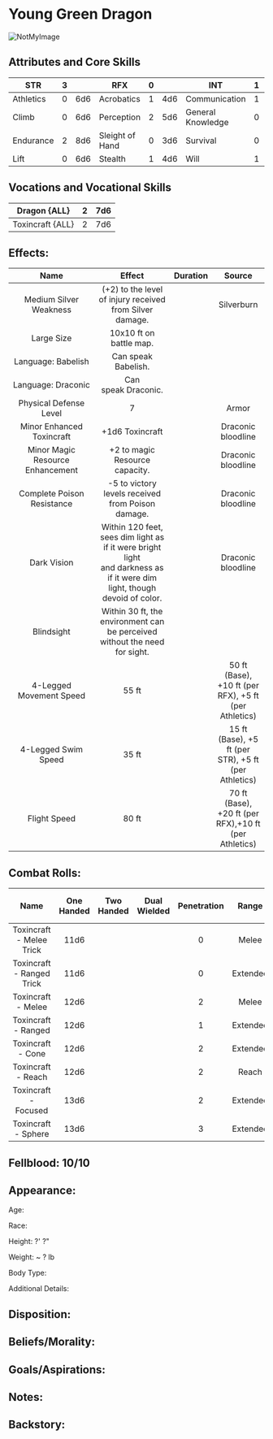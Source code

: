 # Young Green Dragon

![NotMyImage](YoungeGreenDragon.png)

## Attributes and Core Skills

| STR       |   3   |       | RFX             |   0   |       | INT               |   1   |       |
| --------- | :---: | :---: | --------------- | :---: | :---: | ----------------- | :---: | :---: |
| Athletics |   0   |  6d6  | Acrobatics      |   1   |  4d6  | Communication     |   1   |  5d6  |
| Climb     |   0   |  6d6  | Perception      |   2   |  5d6  | General Knowledge |   0   |  4d6  |
| Endurance |   2   |  8d6  | Sleight of Hand |   0   |  3d6  | Survival          |   0   |  4d6  |
| Lift      |   0   |  6d6  | Stealth         |   1   |  4d6  | Will         |   1   |  5d6  |

## Vocations and Vocational Skills

| Dragon {ALL}     |   2   |  7d6  |
| ---------------- | :---: | :---: |
| Toxincraft {ALL} |   2   |  7d6  |

## Effects:

|                 Name                  |                                                            Effect                                                             | Duration |                        Source                         |
| :-----------------------------------: | :---------------------------------------------------------------------------------------------------------------------------: | :------: | :---------------------------------------------------: |
|        Medium Silver Weakness         |                                   (+2) to the level of injury received from Silver damage.                                    |          |                      Silverburn                       |
|              Large Size               |                                                    10x10 ft on battle map.                                                    |          |                                                       |
|          Language: Babelish           |                                                      Can speak Babelish.                                                      |          |                                                       |
|          Language: Draconic           |                                                      Can speak Draconic.                                                      |          |                                                       |
|        Physical Defense Level         |                                                               7                                                               |          |                         Armor                         |
|       Minor Enhanced Toxincraft       |                                                        +1d6 Toxincraft                                                        |          |                  Draconic bloodline                   |
| Minor Magic<br />Resource Enhancement |                                                +2 to magic Resource capacity.                                                 |          |                  Draconic bloodline                   |
|      Complete Poison Resistance       |                                       -5 to victory levels received from Poison damage.                                       |          |                  Draconic bloodline                   |
|              Dark Vision              | Within 120 feet, sees dim light as if it were bright light<br />and darkness as if it were dim light, though devoid of color. |          |                  Draconic bloodline                   |
|              Blindsight               |                        Within 30 ft, the environment can<br />be perceived without the need for sight.                        |          |                                                       |
|        4-Legged Movement Speed        |                                                             55 ft                                                             |          | 50 ft (Base), +10 ft (per RFX), +5 ft (per Athletics) |
|          4-Legged Swim Speed          |                                                             35 ft                                                             |          | 15 ft (Base), +5 ft (per STR), +5 ft (per Athletics)  |
|             Flight Speed              |                                                             80 ft                                                             |          | 70 ft (Base), +20 ft (per RFX),+10 ft (per Athletics) |

## Combat Rolls:

|           Name            | One<br />Handed | Two<br />Handed | Dual<br />Wielded | Penetration |  Range   | Damage<br />Types | Engageable<br />Opponents | Area Of<br />Effect | Resource<br />Class |
| :-----------------------: | :-------------: | :-------------: | :---------------: | :---------: | :------: | :---------------: | :-----------------------: | :-----------------: | :-----------------: |
| Toxincraft - Melee Trick  |      11d6       |                 |                   |      0      |  Melee   |      Poison       |           Rapid           |                     |        None         |
| Toxincraft - Ranged Trick |      11d6       |                 |                   |      0      | Extended |      Poison       |         Standard          |                     |        None         |
|    Toxincraft - Melee     |      12d6       |                 |                   |      2      |  Melee   |      Poison       |           Rapid           |                     |      1 (Fellblood)      |
|    Toxincraft - Ranged    |      12d6       |                 |                   |      1      | Extended |      Poison       |         Standard          |                     |      1 (Fellblood)      |
|     Toxincraft - Cone     |      12d6       |                 |                   |      2      | Extended |      Poison       |          Focused          |        Cone         |      1 (Fellblood)      |
|    Toxincraft - Reach     |      12d6       |                 |                   |      2      |  Reach   |      Poison       |           Rapid           |                     |      1 (Fellblood)      |
|   Toxincraft - Focused    |      13d6       |                 |                   |      2      | Extended |      Poison       |          Focused          |                     |      1 (Fellblood)      |
|    Toxincraft - Sphere    |      13d6       |                 |                   |      3      | Extended |      Poison       |          Focused          |       Sphere        |      2 (Fellblood)      |

## Fellblood: 10/10

## Appearance:

Age:

Race:

Height: ?' ?"

Weight: ~ ? lb

Body Type:

Additional Details:

## Disposition:

## Beliefs/Morality:

## Goals/Aspirations:

## Notes:

## Backstory:
